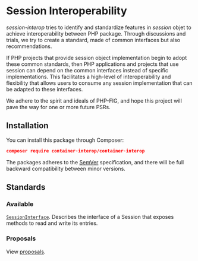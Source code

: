 # Session Interoperability

*session-interop* tries to identify and standardize features in *session* objet to achieve interoperability between PHP package.
Through discussions and trials, we try to create a standard, made of common interfaces but also recommendations.

If PHP projects that provide session object implementation begin to adopt these common standards, then PHP applications and projects that use session can depend on the common interfaces instead of specific implementations. This facilitates a high-level of interoperability and flexibility that allows users to consume any session implementation that can be adapted to these interfaces.

We adhere to the spirit and ideals of PHP-FIG, and hope this project will pave the way for one or more future PSRs.

## Installation

You can install this package through Composer:

```json
composer require container-interop/container-interop
```
The packages adheres to the [SemVer](http://semver.org/) specification, and there will be full backward compatibility between minor versions.

## Standards

### Available

[`SessionInterface`](src/Interop/Session/SessionInterface.php).
Describes the interface of a Session that exposes methods to read and write its entries.


### Proposals

View [proposals](https://github.com/Ngob/session-interop/issues).

